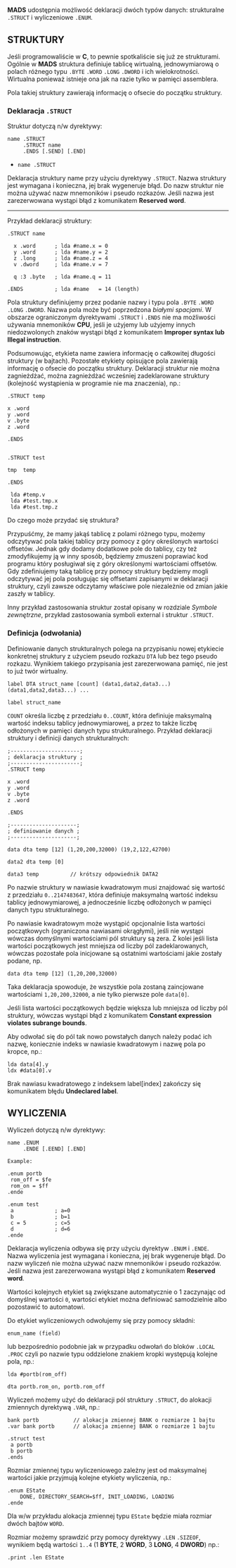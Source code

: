 #

**MADS** udostępnia możliwość deklaracji dwóch typów danych: strukturalne `.STRUCT` i wyliczeniowe `.ENUM`.

## STRUKTURY

Jeśli programowaliście w **C**, to pewnie spotkaliście się już ze strukturami. Ogólnie w **MADS** struktura definiuje tablicę wirtualną, jednowymiarową o polach różnego typu `.BYTE` `.WORD` `.LONG` `.DWORD` i ich wielokrotności. Wirtualna ponieważ istnieje ona jak na razie tylko w pamięci assemblera.

Pola takiej struktury zawierają informację o ofsecie do początku struktury.

### Deklaracja `.STRUCT`

Struktur dotyczą n/w dyrektywy:

```
name .STRUCT
     .STRUCT name
     .ENDS [.SEND] [.END]
```

* `name .STRUCT`

Deklaracja struktury name przy użyciu dyrektywy `.STRUCT`. Nazwa struktury jest wymagana i konieczna, jej brak wygeneruje błąd. Do nazw struktur nie można używać nazw mnemoników i pseudo rozkazów. Jeśli nazwa jest zarezerwowana wystąpi błąd z komunikatem **Reserved word**.

---

Przykład deklaracji struktury:

```
.STRUCT name

  x .word      ; lda #name.x = 0
  y .word      ; lda #name.y = 2
  z .long      ; lda #name.z = 4
  v .dword     ; lda #name.v = 7

  q :3 .byte   ; lda #name.q = 11

.ENDS          ; lda #name   = 14 (length)
```

Pola struktury definiujemy przez podanie nazwy i typu pola `.BYTE` `.WORD` `.LONG` `.DWORD`. Nazwa pola może być poprzedzona *białymi spacjami*. W obszarze ograniczonym dyrektywami `.STRUCT` i `.ENDS` nie ma możliwości używania mnemoników **CPU**, jeśli je użyjemy lub użyjemy innych niedozwolonych znaków wystąpi błąd z komunikatem **Improper syntax lub Illegal instruction**.

Podsumowując, etykieta name zawiera informację o całkowitej długości struktury (w bajtach). Pozostałe etykiety opisujące pola zawierają informację o ofsecie do początku struktury.
Deklaracji struktur nie można zagnieżdżać, można zagnieżdżać wcześniej zadeklarowane struktury (kolejność wystąpienia w programie nie ma znaczenia), np.:

```
.STRUCT temp

x .word
y .word
v .byte
z .word

.ENDS


.STRUCT test

tmp  temp

.ENDS

 lda #temp.v
 lda #test.tmp.x
 lda #test.tmp.z
```

Do czego może przydać się struktura?

Przypuśćmy, że mamy jakąś tablicę z polami różnego typu, możemy odczytywać pola takiej tablicy przy pomocy z góry określonych wartości offsetów. Jednak gdy dodamy dodatkowe pole do tablicy, czy też zmodyfikujemy ją w inny sposób, będziemy zmuszeni poprawiać kod programu który posługiwał się z góry określonymi wartościami offsetów. Gdy zdefiniujemy taką tablicę przy pomocy struktury będziemy mogli odczytywać jej pola posługując się offsetami zapisanymi w deklaracji struktury, czyli zawsze odczytamy właściwe pole niezależnie od zmian jakie zaszły w tablicy.

Inny przykład zastosowania struktur został opisany w rozdziale *Symbole zewnętrzne*, przykład zastosowania symboli external i struktur `.STRUCT`.

### Definicja (odwołania)

Definiowanie danych strukturalnych polega na przypisaniu nowej etykiecie konkretnej struktury z użyciem pseudo rozkazu `DTA` lub bez tego pseudo rozkazu. Wynikiem takiego przypisania jest zarezerwowana pamięć, nie jest to już twór wirtualny.

```
label DTA struct_name [count] (data1,data2,data3...) (data1,data2,data3...) ...

label struct_name
```

`COUNT` określa liczbę z przedziału `0..COUNT`, która definiuje maksymalną wartość indeksu tablicy jednowymiarowej, a przez to także liczbę odłożonych w pamięci danych typu strukturalnego.
Przykład deklaracji struktury i definicji danych strukturalnych:

```
;----------------------;
; deklaracja struktury ;
;----------------------;
.STRUCT temp

x .word
y .word
v .byte
z .word

.ENDS

;---------------------;
; definiowanie danych ;
;---------------------;

data dta temp [12] (1,20,200,32000) (19,2,122,42700)

data2 dta temp [0]

data3 temp          // krótszy odpowiednik DATA2
```

Po nazwie struktury w nawiasie kwadratowym musi znajdować się wartość z przedziału `0..2147483647`, która definiuje maksymalną wartość indeksu tablicy jednowymiarowej, a jednocześnie liczbę odłożonych w pamięci danych typu strukturalnego.

Po nawiasie kwadratowym może wystąpić opcjonalnie lista wartości początkowych (ograniczona nawiasami okrągłymi), jeśli nie wystąpi wówczas domyślnymi wartościami pól struktury są zera. Z kolei jeśli lista wartości początkowych jest mniejsza od liczby pól zadeklarowanych, wówczas pozostałe pola inicjowane są ostatnimi wartościami jakie zostały podane, np.

    data dta temp [12] (1,20,200,32000)

Taka deklaracja spowoduje, że wszystkie pola zostaną zaincjowane wartościami `1,20,200,32000`, a nie tylko pierwsze pole `data[0]`.

Jeśli lista wartości początkowych będzie większa lub mniejsza od liczby pól struktury, wówczas wystąpi błąd z komunikatem **Constant expression violates subrange bounds**.

Aby odwołać się do pól tak nowo powstałych danych należy podać ich nazwę, koniecznie indeks w nawiasie kwadratowym i nazwę pola po kropce, np.:

    lda data[4].y
    ldx #data[0].v

Brak nawiasu kwadratowego z indeksem label[index] zakończy się komunikatem błędu **Undeclared label**.

## WYLICZENIA

Wyliczeń dotyczą n/w dyrektywy:

```
name .ENUM
     .ENDE [.EEND] [.END]

Example:

.enum portb
 rom_off = $fe
 rom_on = $ff
.ende

.enum test
 a             ; a=0
 b             ; b=1
 c = 5         ; c=5
 d             ; d=6
.ende
```

Deklaracja wyliczenia odbywa się przy użyciu dyrektyw `.ENUM` i `.ENDE`. Nazwa wyliczenia jest wymagana i konieczna, jej brak wygeneruje błąd. Do nazw wyliczeń nie można używać nazw mnemoników i pseudo rozkazów. Jeśli nazwa jest zarezerwowana wystąpi błąd z komunikatem **Reserved word**.

Wartości kolejnych etykiet są zwiększane automatycznie o 1 zaczynając od domyślnej wartości `0`, wartości etykiet można definiować samodzielnie albo pozostawić to automatowi.

Do etykiet wyliczeniowych odwołujemy się przy pomocy składni:

    enum_name (field)

lub bezpośrednio podobnie jak w przypadku odwołań do bloków `.LOCAL` `.PROC` czyli po nazwie typu oddzielone znakiem kropki występują kolejne pola, np.:

```
lda #portb(rom_off)

dta portb.rom_on, portb.rom_off
```

Wyliczeń możemy użyć do deklaracji pól struktury `.STRUCT`, do alokacji zmiennych dyrektywą `.VAR`, np.:

```
bank portb           // alokacja zmiennej BANK o rozmiarze 1 bajtu
.var bank portb      // alokacja zmiennej BANK o rozmiarze 1 bajtu

.struct test
 a portb
 b portb
.ends
```

Rozmiar zmiennej typu wyliczeniowego zależny jest od maksymalnej wartości jakie przyjmują kolejne etykiety wyliczenia, np.:

```
.enum EState
    DONE, DIRECTORY_SEARCH=$ff, INIT_LOADING, LOADING
.ende
```

Dla w/w przykładu alokacja zmiennej typu `EState` będzie miała rozmiar dwóch bajtów `WORD`.

Rozmiar możemy sprawdzić przy pomocy dyrektywy `.LEN` `.SIZEOF`, wynikiem będą wartości `1..4` (1 **BYTE**, 2 **WORD**, 3 **LONG**, 4 **DWORD**) np.:

    .print .len EState
